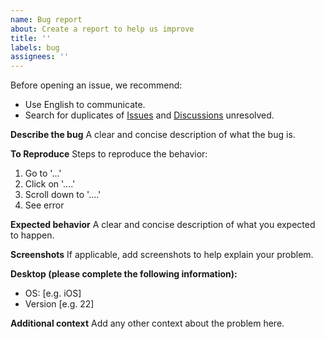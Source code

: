 ```yaml
---
name: Bug report
about: Create a report to help us improve
title: ''
labels: bug
assignees: ''
---
```

Before opening an issue, we recommend:
* Use English to communicate.
* Search for duplicates of [Issues](https://github.com/eolinker/eoapi/issues) and [Discussions](https://github.com/eolinker/eoapi/discussions) unresolved.

**Describe the bug**
A clear and concise description of what the bug is.

**To Reproduce**
Steps to reproduce the behavior:
1. Go to '...'
2. Click on '....'
3. Scroll down to '....'
4. See error

**Expected behavior**
A clear and concise description of what you expected to happen.

**Screenshots**
If applicable, add screenshots to help explain your problem.

**Desktop (please complete the following information):**
 - OS: [e.g. iOS]
 - Version [e.g. 22]

**Additional context**
Add any other context about the problem here.
